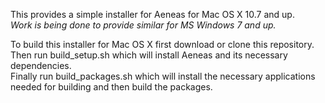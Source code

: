 This provides a simple installer for Aeneas for Mac OS X 10.7 and up.  
_Work is being done to provide similar for MS Windows 7 and up._

To build this installer for Mac OS X first download or clone this repository.  
Then run build_setup.sh which will install Aeneas and its necessary dependencies.  
Finally run build_packages.sh which will install the necessary applications needed for building and then build the packages.
